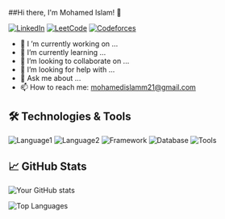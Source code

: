 ##Hi there, I'm Mohamed Islam! 👋

[![LinkedIn](https://img.shields.io/badge/LinkedIn-Connect-blue?style=flat-square&logo=linkedin)](https://www.linkedin.com/in/mohamed-islamm/)
[![LeetCode](https://img.shields.io/badge/LeetCode-Profile-orange?style=flat-square&logo=leetcode)](https://leetcode.com/u/mohamedislam/)
[![Codeforces](https://img.shields.io/badge/Codeforces-Profile-red?style=flat-square&logo=codeforces)](https://codeforces.com/profile/ISAAA/)

- 🔭 I  ’m currently working on ...
- 🌱 I’m currently learning ...
- 👯 I’m looking to collaborate on ...
- 🤔 I’m looking for help with ...
- 💬 Ask me about ...
- 📫 How to reach me: mohamedislamm21@gmail.com

## 🛠️ Technologies & Tools

![Language1](https://img.shields.io/badge/-Language1-000?style=flat-square&logo=language1-logo)
![Language2](https://img.shields.io/badge/-Language2-000?style=flat-square&logo=language2-logo)
![Framework](https://img.shields.io/badge/-Framework-000?style=flat-square&logo=framework-logo)
![Database](https://img.shields.io/badge/-Database-000?style=flat-square&logo=database-logo)
![Tools](https://img.shields.io/badge/-Tools-000?style=flat-square&logo=tools-logo)

## 📈 GitHub Stats

![Your GitHub stats](https://github-readme-stats.vercel.app/api?username=yourusername&show_icons=true&theme=radical)

![Top Languages](https://github-readme-stats.vercel.app/api/top-langs/?username=yourusername&layout=compact&theme=radical)
